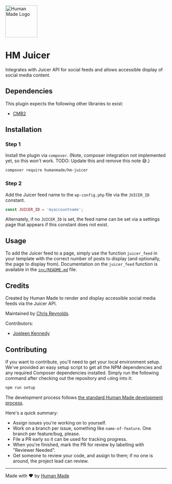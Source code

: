 <img src="https://hmn.md/content/themes/hmnmd/assets/images/hm-logo.svg" width="100" alt="Human Made Logo" />

# HM Juicer

Integrates with Juicer API for social feeds and allows accessible display of social media content.

## Dependencies

This plugin expects the following other libraries to exist:

* [CMB2](https://github.com/CMB2/CMB2)

## Installation

### Step 1
Install the plugin via `composer`. (Note, composer integration not implemented yet, so this won't work.  TODO: Update this and remove this note 😅.)

```bash
composer require humanmade/hm-juicer
```

### Step 2
Add the Juicer feed name to the `wp-config.php` file via the `JUICER_ID` constant.

```php
const JUICER_ID = 'myaccountname';
```

Alternately, if no `JUICER_ID` is set, the feed name can be set via a settings page that appears if this constant does not exist.

## Usage
To add the Juicer feed to a page, simply use the function `juicer_feed` in your template with the correct number of posts to display (and optionally, the page to display from). Documentation on the `juicer_feed` function is available in the [`inc/README.md`](inc/README.md) file.

## Credits

Created by Human Made to render and display accessible social media feeds via the Juicer API.

Maintained by [Chris Reynolds](https://github.com/jazzsequence).

Contributors:
* [Joeleen Kennedy](https://github.com/joeleenk)

## Contributing

If you want to contribute, you'll need to get your local environment setup. We've provided an easy setup script to get all the NPM dependencies and any required Composer dependencies installed. Simply run the following command after checking out the repository and `cd`ing into it:

```bash
npm run setup
```
The development process follows [the standard Human Made development process](http://engineering.hmn.md/how-we-work/process/development/).

Here's a quick summary:

* Assign issues you're working on to yourself.
* Work on a branch per issue, something like `name-of-feature`. One branch per feature/bug, please.
* File a PR early so it can be used for tracking progress.
* When you're finished, mark the PR for review by labelling with "Reviewer Needed".
* Get someone to review your code, and assign to them; if no one is around, the project lead can review.

---------------------

Made with ❤️ by [Human Made](https://humanmade.com)
